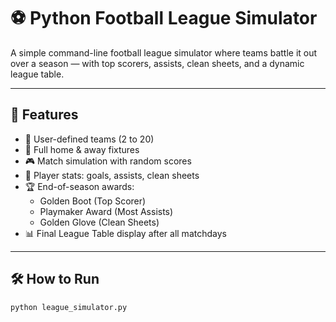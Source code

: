 # ⚽ Python Football League Simulator

A simple command-line football league simulator where teams battle it out over a season — with top scorers, assists, clean sheets, and a dynamic league table.

---

## 🚀 Features

- 🧠 User-defined teams (2 to 20)
- 🔁 Full home & away fixtures
- 🎮 Match simulation with random scores
- 🎯 Player stats: goals, assists, clean sheets
- 🏆 End-of-season awards:
  - Golden Boot (Top Scorer)
  - Playmaker Award (Most Assists)
  - Golden Glove (Clean Sheets)
- 📊 Final League Table display after all matchdays

---

## 🛠 How to Run

```bash
python league_simulator.py

